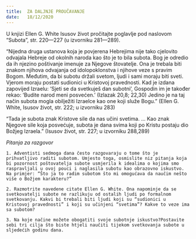 ```yaml
---
title:  ZA DALJNJE PROUČAVANJE
date:   18/12/2020
---
```


U knjizi Ellen G. White Isusov život pročitajte poglavlje pod naslovom “Subota”, str. 220—227 (u izvorniku 281—289).

“Nijedna druga ustanova koja je povjerena Hebrejima nije tako cjelovito odvajala Hebreje od okolnih naroda kao što je to bila subota. Bog je odredio da ih njezino poštivanje imenuje za Njegove štovatelje. Ona je trebala biti znakom njihova odvajanja od idolopoklonstva i njihove veze s pravim Bogom. Međutim, da bi subotu držali svetom, ljudi i sami moraju biti sveti. Vjerom moraju postati sudionici u Kristovoj pravednosti. Kad je izdana zapovijed Izraelu: ‘Sjeti se da svetkuješ dan subotni’, Gospodin im je također rekao: ‘Budite narod meni posvećen.’ (Izlazak 20,8; 22,30) Jedino je na taj način subota mogla obilježiti Izraelce kao one koji služe Bogu.” (Ellen G. White, Isusov život, str. 222; u izvorniku 283)

“Tada je subota znak Kristove sile da nas učini svetima. ... Kao znak Njegove sile koja posvećuje, subota je dana svima koji po Kristu postaju dio Božjeg Izraela.” (Isusov život, str. 227; u izvorniku 288,289)

*Pitanja za razgovor*

`1.	Adventisti sedmoga dana često razgovaraju o tome što je prihvatljivo raditi subotom. Umjesto toga, osmislite niz pitanja koja bi pozornost poštovatelja subote usmjerila k idealima o kojima smo raspravljali u ovoj pouci i naglasila subotu kao obrazovno iskustvo. Na primjer: “Što ja to radim subotom što mi omogućava da naučim nešto više o Božjem karakteru?”`

`2.	Razmotrite navedene citate Ellen G. White. Ona napominje da se svetkovatelji subote ne razlikuju od ostalih ljudi po formalnom svetkovanju. Kakvi bi trebali biti ljudi koji su “sudionici u Kristovoj pravednosti” i koji su učinjeni “svetima”? Kakve to veze ima sa subotom?`

`3.	Na koje načine možete obogatiti svoje subotnje iskustvo?Postavite sebi tri cilja što biste htjeli naučiti tijekom svetkovanja subote u sljedećih godinu dana.`